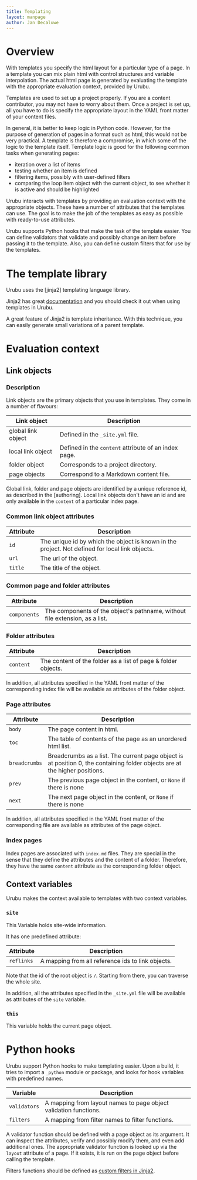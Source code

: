 ```yaml
---
title: Templating 
layout: manpage 
author: Jan Decaluwe
---
```


Overview
========

With templates you specify the html layout for a particular type of a page.  In
a template you can mix plain html with control structures and variable
interpolation. The actual html page is generated by evaluating the template
with the appropriate evaluation context, provided by Urubu.

Templates are used to set up a project properly. If you are a content
contributor, you may not have to worry about them.  Once a project is set up,
all you have to do is specify the appropriate layout in the YAML front matter
of your content files.

In general, it is better to keep logic in Python code.  However, for the
purpose of generation of pages in a format such as html, this would not be very
practical.  A template is therefore a compromise, in which some of the logic to
the template itself. Template logic is good for the following common tasks when
generating pages:

* iteration over a list of items
* testing whether an item is defined
* filtering items, possibly with user-defined filters 
* comparing the loop item object with the current object, to see whether it is active
and should be highlighted

Urubu interacts with templates by providing an evaluation context with the
appropriate objects. These have a number of attributes that the templates can
use. The goal is to make the job of the templates as easy as possible with
ready-to-use attributes. 

Urubu supports Python hooks that make the task of the template easier.
You can define validators that validate and possibly change an
item before passing it to the template. Also, you can define custom filters
that for use by the templates.

The template library
====================

Urubu uses the [jinja2] templating language library.

Jinja2 has great [documentation][jinja2_docs] and you should
check it out when using templates in Urubu.

[jinja2_docs]: http://jinja2.pocoo.org/docs

A great feature of Jinja2 is template inheritance. With this technique,
you can easily generate small variations of a parent template.

Evaluation context
==================

Link objects
------------

### Description

Link objects are the primary objects that you use in templates. 
They come in a number of flavours: 

Link object        | Description
-------------------|---------------
global link object | Defined in the `_site.yml` file.
local link object  | Defined in the `content` attribute of an index page.
folder object      | Corresponds to a project directory.
page objects       | Correspond to a Markdown content file.

Global link, folder and page objects are identified by a
unique reference id, as described in the [authoring].
Local link objects don't have an id and are only
available in the `content` of a particular index page.

### Common link object attributes

Attribute      | Description 
---------------|---------------------------
`id`           | The unique id by which the object is known in the project. Not defined for local link objects.
`url`          | The url of the object. 
`title`        | The title of the object.

### Common page and folder attributes 

Attribute      | Description 
---------------|---------------------------
`components`   | The components of the object's pathname, without file extension, as a list.

### Folder attributes

Attribute      | Description 
---------------|---------------------------
`content`      | The content of the folder as a list of page & folder objects.

In addition, all attributes specified in the YAML front matter
of the corresponding index file will be available as attributes of
the folder object.

### Page attributes

Attribute      | Description 
---------------|---------------------------
`body`         | The page content in html.
`toc`          | The table of contents of the page as an unordered html list.
`breadcrumbs`  | Breadcrumbs as a list. The current page object is at position 0, the containing folder objects are at the higher positions.
`prev`         | The previous page object in the content, or `None` if there is none
`next`         | The next page object in the content, or `None` if there is none

In addition, all attributes specified in the YAML front matter
of the corresponding file are available as attributes of
the page object.

### Index pages

Index pages are associated with `index.md` files. They are special in the sense
that they define the attributes and the content of a folder. Therefore, they
have the same `content` attribute as the corresponding folder object.

Context variables
-----------------

Urubu makes the context available to templates with
two context variables.

### `site` 

This Variable holds site-wide information.

It has one predefined attribute:

Attribute      | Description 
---------------|---------------------------
`reflinks`     | A mapping from all reference ids to link objects.

Note that the id of the root object is `/`. Starting from there,
you can traverse the whole site.

In addition, all the attributes specified in the `_site.yml` file
will be available as attributes of the `site` variable.

### `this`

This variable holds the current page object.

Python hooks
============

Urubu support Python hooks to make templating easier. Upon
a build, it tries to import a `_python` module or package,
and looks for hook variables with predefined names. 

Variable              | Description
----------------------|-------------
`validators`          | A mapping from layout names to page object validation functions.
`filters`             | A mapping from filter names to filter functions.

A validator function should be defined with a page object as its argument. It
can inspect the attributes, verify and possibly modify them, and even add
additional ones. The appropriate validator function is looked up via the
`layout` attribute of a page. If it exists, it is run on the page object before
calling the template. 

Filters functions should be defined as [custom filters in
Jinja2][jinja2_filters].

[jinja2_filters]: http://jinja.pocoo.org/docs/api/#custom-filters



